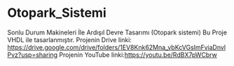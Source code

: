 # Otopark_Sistemi
Sonlu Durum Makineleri İle Ardışıl Devre Tasarımı (Otopark sistemi)
Bu Proje VHDL ile tasarlanmıştır. 
Projenin Drive linki: https://drive.google.com/drive/folders/1EV8Knk62Mna_vbKcVGsImFviaDnvlPvz?usp=sharing
Projenin YouTube linki:https://youtu.be/RdBX7pWCbrw
